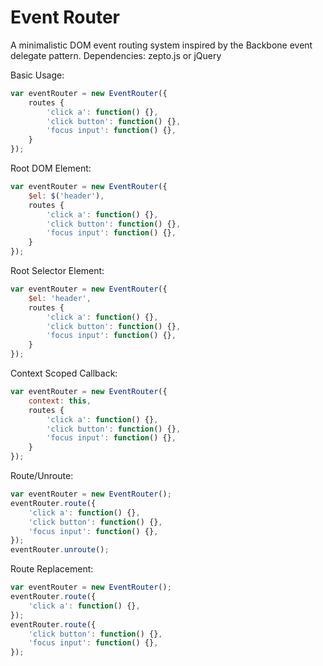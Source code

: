 Event Router
===========

A minimalistic DOM event routing system inspired by the Backbone event delegate pattern. Dependencies: zepto.js or jQuery

Basic Usage:
```js
var eventRouter = new EventRouter({
    routes {
        'click a': function() {},
        'click button': function() {},
        'focus input': function() {},
    }
});
```

Root DOM Element:
```js
var eventRouter = new EventRouter({
    $el: $('header'),
    routes {
        'click a': function() {},
        'click button': function() {},
        'focus input': function() {},
    }
});
```

Root Selector Element:
```js
var eventRouter = new EventRouter({
    $el: 'header',
    routes {
        'click a': function() {},
        'click button': function() {},
        'focus input': function() {},
    }
});
```

Context Scoped Callback:
```js
var eventRouter = new EventRouter({
    context: this,
    routes {
        'click a': function() {},
        'click button': function() {},
        'focus input': function() {},
    }
});
```

Route/Unroute:
```js
var eventRouter = new EventRouter();
eventRouter.route({
    'click a': function() {},
    'click button': function() {},
    'focus input': function() {},
});
eventRouter.unroute();
```

Route Replacement:
```js
var eventRouter = new EventRouter();
eventRouter.route({
    'click a': function() {},
});
eventRouter.route({
    'click button': function() {},
    'focus input': function() {},
});
```
